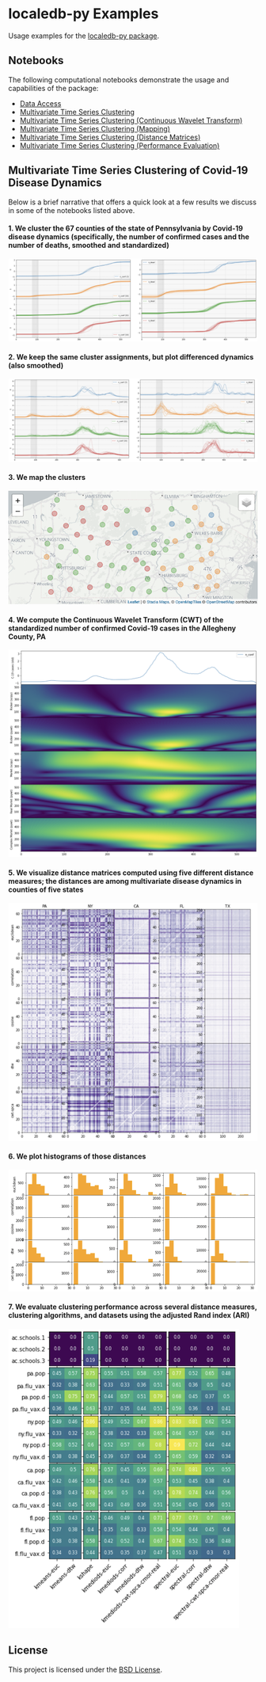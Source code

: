 # localedb-py Examples

Usage examples for the [localedb-py package](https://github.com/momacs/localedb_py).


## Notebooks

The following computational notebooks demonstrate the usage and capabilities of the package:
- [Data Access](https://github.com/momacs/localedb-py/blob/master/notebooks/01-data-access.ipynb)
- [Multivariate Time Series Clustering](https://github.com/momacs/localedb-py/blob/master/notebooks/02-mvts-cluster.ipynb)
- [Multivariate Time Series Clustering (Continuous Wavelet Transform)](https://github.com/momacs/localedb-py/blob/master/notebooks/03-mvts-cluster-cwt.ipynb)
- [Multivariate Time Series Clustering (Mapping)](https://github.com/momacs/localedb-py/blob/master/notebooks/04-mvts-cluster-map.ipynb)
- [Multivariate Time Series Clustering (Distance Matrices)](https://github.com/momacs/localedb-py/blob/master/notebooks/05-mvts-cluster-dist-mat.ipynb)
- [Multivariate Time Series Clustering (Performance Evaluation)](https://github.com/momacs/localedb-py/blob/master/notebooks/06-mvts-cluster-perf-eval.ipynb)


## Multivariate Time Series Clustering of Covid-19 Disease Dynamics

Below is a brief narrative that offers a quick look at a few results we discuss in some of the notebooks listed above.

#### 1. We cluster the 67 counties of the state of Pennsylvania by Covid-19 disease dynamics (specifically, the number of confirmed cases and the number of deaths, smoothed and standardized)

![Alt text](brief-narrative/01-c19-mvts-cluster-pa.png?raw=true)

#### 2. We keep the same cluster assignments, but plot differenced dynamics (also smoothed)

![Alt text](brief-narrative/02-c19-mvts-cluster-diff-pa.png?raw=true)

#### 3. We map the clusters

![Alt text](brief-narrative/03-c19-mvts-cluster-pa-map.png?raw=true)

#### 4. We compute the Continuous Wavelet Transform (CWT) of the standardized number of confirmed Covid-19 cases in the Allegheny County, PA

![Alt text](brief-narrative/04-c19-cwt.png?raw=true)

#### 5. We visualize distance matrices computed using five different distance measures; the distances are among multivariate disease dynamics in counties of five states

![Alt text](brief-narrative/05-c19-dist-mat-5-states.png?raw=true)

#### 6. We plot histograms of those distances

![Alt text](brief-narrative/06-c19-dist-mat-hist-5-states.png?raw=true)

#### 7. We evaluate clustering performance across several distance measures, clustering algorithms, and datasets using the adjusted Rand index (ARI)

![Alt text](brief-narrative/07-cluster-perf-eval.png?raw=true)


## License

This project is licensed under the [BSD License](LICENSE.md).
